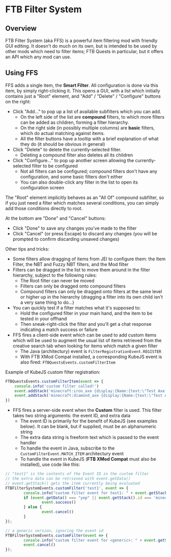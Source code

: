 # FTB Filter System

## Overview

FTB Filter System (aka FFS) is a powerful item filtering mod with friendly GUI editing. It doesn't do much on its own,
but is intended to be used by other mods which need to filter items; FTB Quests in particular, but it offers an API
which any mod can use.

## Using FFS

FFS adds a single item, the **Smart Filter**. All configuration is done via this item, by simply right-clicking it.
This opens a GUI, with a list which initially contains just a "Root" element, and "Add" / "Delete" / "Configure" buttons
on the right:

* Click "Add..." to pop up a list of available subfilters which you can add. 
  * On the left side of the list are **compound** filters, to which more filters can be added as children, forming a filter hierarchy.
  * On the right side (in possibly multiple columns) are **basic** filters, which do actual matching against items.
  * All the filter buttons have a tooltip with a brief explanation of what they do (it should be obvious in general)
* Click "Delete" to delete the currently-selected filter.
  * Deleting a compound filter also deletes all its children
* Click "Configure..." to pop up another screen allowing the currently-selected filter to be configured
  * Not all filters can be configured; compound filters don't have any configuration, and some basic filters don't either
  * You can also double-click any filter in the list to open its configuration screen

The "Root" element implicitly behaves as an "All Of" compound subfilter, so if you just need a filter which matches 
several conditions, you can simply add those conditions directly to root.

At the bottom are "Done" and "Cancel" buttons:
* Click "Done" to save any changes you've made to the filter
* Click "Cancel" (or press Escape) to discard any changes (you will be prompted to confirm discarding unsaved changes)

Other tips and tricks:
* Some filters allow dragging of items from JEI to configure them: the Item Filter, the NBT and Fuzzy NBT filters, and the Mod filter
* Filters can be dragged in the list to move them around in the filter hierarchy, subject to the following rules:
  * The Root filter can never be moved
  * Filters can only be dragged onto compound filters
  * Compound filters can only be dragged onto filters at the same level or higher up in the hierarchy (dragging a filter into its own child isn't a very sane thing to do...)
* You can quickly test if a filter matches what it's supposed to:
  * Hold the configured filter in your main hand, and the item to be tested in your offhand
  * Then sneak-right-click the filter and you'll get a chat response indicating a match success or failure
* FFS fires a client-side event which can be used to add custom items which will be used to augment the usual list of items retrieved from the creative search tab when looking for items which match a given filter
  * The Java (architectury) event is `FilterRegistrationEvent.REGISTER`
  * With FTB XMod Compat installed, a corresponding KubeJS event is also fired: `FTBQuestsEvents.customFilterItem`

Example of KubeJS custom filter registration:

```javascript
FTBQuestsEvents.customFilterItem(event => {
	console.info('custom filter called!')
	event.addStack('minecraft:iron_axe {display:{Name:{text:\"Test Axe!\"}}, Damage: 50}')
	event.addStack('minecraft:diamond_axe {display:{Name:{text:\"Test Axe 2!\"}}, Damage: 300}')
})
```

* FFS fires a server-side event when the **Custom** filter is used. This filter takes two string arguments: the event ID, and extra data
  * The event ID is primarily for the benefit of KubeJS (see examples below). It can be blank, but if supplied, must be an alphanumeric string
  * The extra data string is freeform text which is passed to the event handler
  * To handle the event in Java, subscribe to the `CustomFilterEvent.MATCH_ITEM` architectury event
  * To handle the event in KubeJS (**FTB XMod Compat** must also be installed), use code like this:

```javascript
// "test1" is the contents of the Event ID in the custom filter
// the extra data can be retrieved with event.getData()
// event.getStack() gets the item currently being evaluated
FTBFilterSystemEvents.customFilter('test1', event => {
        console.info("custom filter event for test1: " + event.getStack() + " data = " + event.getData())
        if (event.getData() === "yep" || event.getStack().id === 'minecraft:stick') {
                event.success()
        } else {
                event.cancel()
        }
});

// a generic version, ignoring the event id
FTBFilterSystemEvents.customFilter(event => {
        console.info("custom filter event for <generic>: " + event.getStack() + " data = " + event.getData())
        event.cancel()
});
```